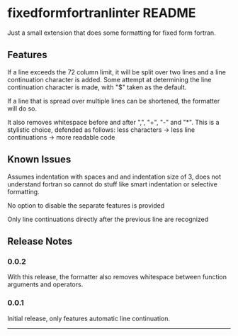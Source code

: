 # fixedformfortranlinter README

Just a small extension that does some formatting for fixed form fortran.

## Features

If a line exceeds the 72 column limit, it will be split over two lines and a line continuation character is added. Some attempt at determining the line continuation character is made, with "$" taken as the default.

If a line that is spread over multiple lines can be shortened, the formatter will do so.

It also removes whitespace before and after ",", "+", "-" and "*". This is a stylistic choice, defended as follows: less characters -> less line continuations -> more readable code

## Known Issues

Assumes indentation with spaces and and indentation size of 3, does not understand fortran so cannot do stuff like smart indentation or selective formatting.

No option to disable the separate features is provided

Only line continuations directly after the previous line are recognized

## Release Notes

### 0.0.2

With this release, the formatter also removes whitespace between function arguments and operators.

### 0.0.1

Initial release, only features automatic line continuation.

-----------------------------------------------------------------------------------------------------------

<!-- ## Working with Markdown

**Note:** You can author your README using Visual Studio Code.  Here are some useful editor keyboard shortcuts:

* Split the editor (`Cmd+\` on macOS or `Ctrl+\` on Windows and Linux)
* Toggle preview (`Shift+CMD+V` on macOS or `Shift+Ctrl+V` on Windows and Linux)
* Press `Ctrl+Space` (Windows, Linux) or `Cmd+Space` (macOS) to see a list of Markdown snippets

### For more information

* [Visual Studio Code's Markdown Support](http://code.visualstudio.com/docs/languages/markdown)
* [Markdown Syntax Reference](https://help.github.com/articles/markdown-basics/)

**Enjoy!** -->
